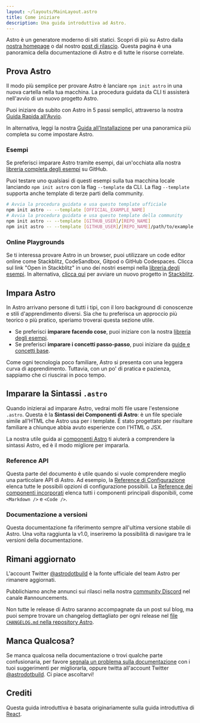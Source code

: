 ```yaml
---
layout: ~/layouts/MainLayout.astro
title: Come iniziare
description: Una guida introduttiva ad Astro.
---
```


Astro è un generatore moderno di siti statici. Scopri di più su Astro dalla [nostra homepage](https://astro.build/) o dal nostro [post di rilascio](https://astro.build/blog/introducing-astro). Questa pagina è una panoramica della documentazione di Astro e di tutte le risorse correlate.

## Prova Astro

Il modo più semplice per provare Astro è lanciare `npm init astro` in una nuova cartella nella tua macchina. La procedura guidata da CLI ti assisterà nell'avvio di un nuovo progetto Astro.

Puoi iniziare da subito con Astro in 5 passi semplici, attraverso la nostra [Guida Rapida all'Avvio](/quick-start).

In alternativa, leggi la nostra [Guida all'Installazione](/installation) per una panoramica più completa su come impostare Astro.

### Esempi

Se preferisci imparare Astro tramite esempi, dai un'occhiata alla nostra [libreria completa degli esempi](https://github.com/snowpackjs/astro/tree/main/examples) su GitHub.

Puoi testare uno qualsiasi di questi esempi sulla tua macchina locale lanciando `npm init astro` con la flag `--template` da CLI. La flag `--template` supporta anche template di terze parti della community.

```bash
# Avvia la procedura guidata e usa questo template ufficiale
npm init astro -- --template [OFFICIAL_EXAMPLE_NAME]
# Avvia la procedura guidata e usa questo template della community
npm init astro -- --template [GITHUB_USER]/[REPO_NAME]
npm init astro -- --template [GITHUB_USER]/[REPO_NAME]/path/to/example
```

### Online Playgrounds

Se ti interessa provare Astro in un browser, puoi utilizzare un code editor online come Stackblitz, CodeSandbox, Gitpod o GitHub Codespaces. Clicca sul link "Open in Stackblitz" in uno dei nostri esempi nella [libreria degli esempi](https://github.com/snowpackjs/astro/tree/main/examples). In alternativa, [clicca qui](https://stackblitz.com/fork/astro) per avviare un nuovo progetto in [Stackblitz](https://stackblitz.com/fork/astro).

## Impara Astro

In Astro arrivano persone di tutti i tipi, con il loro background di conoscenze e stili d'apprendimento diversi. Sia che tu preferisca un approccio più teorico o più pratico, speriamo troverai questa sezione utile.

- Se preferisci **imparare facendo cose**, puoi iniziare con la nostra [libreria degli esempi](https://github.com/snowpackjs/astro/tree/main/examples).
- Se preferisci **imparare i concetti passo-passo**, puoi iniziare da [guide e concetti base](/core-concepts/project-structure).

Come ogni tecnologia poco familiare, Astro si presenta con una leggera curva di apprendimento. Tuttavia, con un po' di pratica e pazienza, sappiamo che ci riuscirai in poco tempo.

## Imparare la Sintassi `.astro`

Quando inizierai ad imparare Astro, vedrai molti file usare l'estensione `.astro`. Questa è la **Sintassi dei Componenti di Astro**: è un file speciale simile all'HTML che Astro usa per i template. È stato progettato per risultare familiare a chiunque abbia avuto esperienze con l'HTML o JSX.

La nostra utile guida ai [componenti Astro](/core-concepts/astro-components) ti aiuterà a comprendere la sintassi Astro, ed è il modo migliore per impararla.

### Reference API

Questa parte del documento è utile quando si vuole comprendere meglio una particolare API di Astro. Ad esempio, la [Reference di Configurazione](/reference/configuration-reference) elenca tutte le possibili opzioni di configurazione possibili. La [Reference dei componenti incorporati](/reference/builtin-components) elenca tutti i componenti principali disponibili, come `<Markdown />` e `<Code />`.

### Documentazione a versioni
Questa documentazione fa riferimento sempre all'ultima versione stabile di Astro. Una volta raggiunta la v1.0, inseriremo la possibilità di navigare tra le versioni della documentazione.

## Rimani aggiornato
L'account Twitter [@astrodotbuild](https://twitter.com/astrodotbuild) è la fonte ufficiale del team Astro per rimanere aggiornati.

Pubblichiamo anche annunci sui rilasci nella nostra [community Discord](https://astro.build/chat) nel canale #announcements.

Non tutte le release di Astro saranno accompagnate da un post sul blog, ma puoi sempre trovare un changelog dettagliato per ogni release nel [file `CHANGELOG.md` nella repository Astro](https://github.com/snowpackjs/astro/blob/main/packages/astro/CHANGELOG.md).

## Manca Qualcosa?

Se manca qualcosa nella documentazione o trovi qualche parte confusionaria, per favore [segnala un problema sulla documentazione](https://github.com/snowpackjs/astro/issues/new/choose) con i tuoi suggerimenti per migliorarla, oppure twitta all'account Twitter [@astrodotbuild](https://twitter.com/astrodotbuild). Ci piace ascoltarvi!

## Crediti

Questa guida introduttiva è basata originariamente sulla guida introduttiva di [React](https://reactjs.org/).